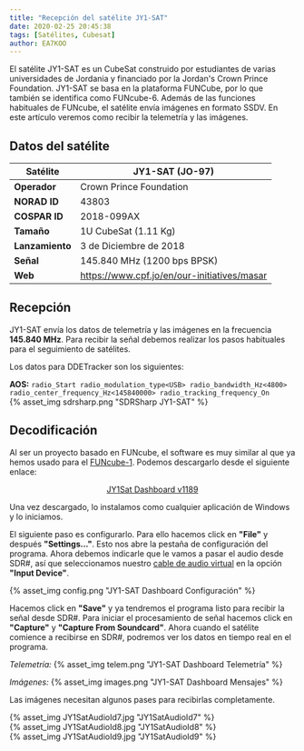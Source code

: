 ```yaml
---
title: "Recepción del satélite JY1-SAT"
date: 2020-02-25 20:45:38
tags: [Satélites, Cubesat]
author: EA7KOO
---
```


El satélite JY1-SAT es un CubeSat construido por estudiantes de varias universidades de Jordania y financiado por la Jordan's Crown Prince Foundation.
JY1-SAT se basa en la plataforma FUNCube, por lo que también se identifica como FUNcube-6. Además de las funciones habituales de FUNcube, el satélite envía imágenes en formato SSDV.
En este artículo veremos como recibir la telemetría y las imágenes.

<!-- more -->

## Datos del satélite

| Satélite        | JY1-SAT (JO-97) |
|-----------------|---|
| **Operador**    | Crown Prince Foundation |
| **NORAD ID**    | 43803 |
| **COSPAR ID**   | 2018-099AX |
| **Tamaño**      | 1U CubeSat (1.11 Kg) |
| **Lanzamiento** | 3 de Diciembre de 2018 |
| **Señal**       | 145.840 MHz (1200 bps BPSK) |
| **Web**         | https://www.cpf.jo/en/our-initiatives/masar |

## Recepción

JY1-SAT envía los datos de telemetría y las imágenes en la frecuencia **145.840 MHz**. Para recibir la señal debemos realizar los pasos habituales para el seguimiento de satélites.

Los datos para DDETracker son los siguientes:

**AOS:**
    ```
    radio_Start
    radio_modulation_type<USB>
    radio_bandwidth_Hz<4800>
    radio_center_frequency_Hz<145840000>
    radio_tracking_frequency_On
    ```
</br>
{% asset_img sdrsharp.png "SDRSharp JY1-SAT" %}


## Decodificación

Al ser un proyecto basado en FUNcube, el software es muy similar al que ya hemos usado para el [FUNcube-1](https://sdr-es.com/2020/02/22/recepcion-funcube1/). Podemos descargarlo desde el siguiente enlace:

[<center>JY1Sat Dashboard v1189</center>](https://download.funcube.org.uk/JY1Sat_Dashboard_v1189.msi)

Una vez descargado, lo instalamos como cualquier aplicación de Windows y lo iniciamos.

El siguiente paso es configurarlo. Para ello hacemos click en **"File"** y después **"Settings..."**. Esto nos abre la pestaña de configuración del programa.
Ahora debemos indicarle que le vamos a pasar el audio desde SDR#, así que seleccionamos nuestro [cable de audio virtual](https://sdr-es.com/2020/01/21/instalacion-virtual-cable-audio/) en la opción **"Input Device"**.

{% asset_img config.png "JY1-SAT Dashboard Configuración" %}

Hacemos click en **"Save"** y ya tendremos el programa listo para recibir la señal desde SDR#.
Para iniciar el procesamiento de señal hacemos click en **"Capture"** y **"Capture From Soundcard"**. Ahora cuando el satélite comience a recibirse en SDR#, podremos ver los datos en tiempo real en el programa.

_Telemetría:_
{% asset_img telem.png "JY1-SAT Dashboard Telemetría" %}

_Imágenes:_
{% asset_img images.png "JY1-SAT Dashboard Mensajes" %}


Las imágenes necesitan algunos pases para recibirlas completamente.

{% asset_img JY1SatAudioId7.jpg "JY1SatAudioId7" %}
</br>
{% asset_img JY1SatAudioId8.jpg "JY1SatAudioId8" %}
</br>
{% asset_img JY1SatAudioId9.jpg "JY1SatAudioId9" %}
</br>
